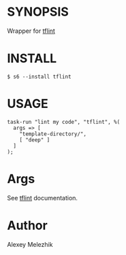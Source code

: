 # SYNOPSIS

Wrapper for [tflint](https://github.com/terraform-linters/tflint)

# INSTALL

    $ s6 --install tflint

# USAGE

    task-run "lint my code", "tflint", %(
      args => [
        "template-directory/",
        [ "deep" ]
      ]
    );

# Args

See [tflint](https://github.com/terraform-linters/tflint) documentation.

# Author

Alexey Melezhik

